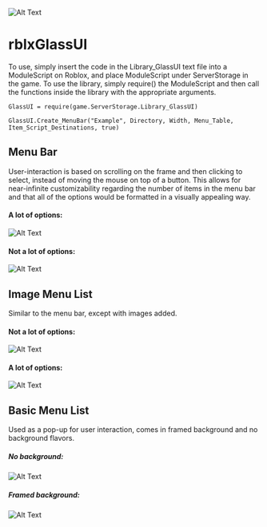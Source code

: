 ![Alt Text](https://i.imgur.com/yT1i9GZ.png)
# rblxGlassUI

To use, simply insert the code in the Library_GlassUI text file into a ModuleScript on Roblox, and place ModuleScript under ServerStorage in the game. To use the library, simply require() the ModuleScript and then call the functions inside the library with the appropriate arguments.

```
GlassUI = require(game.ServerStorage.Library_GlassUI)

GlassUI.Create_MenuBar("Example", Directory, Width, Menu_Table, Item_Script_Destinations, true)
```

## Menu Bar
User-interaction is based on scrolling on the frame and then clicking to select, instead of moving the mouse on top of a button. This allows for near-infinite customizability regarding the number of items in the menu bar and that all of the options would be formatted in a visually appealing way.

#### A lot of options:
![Alt Text](https://media.giphy.com/media/5bojxRYuVRdmyXthFY/giphy.gif)

#### Not a lot of options:
![Alt Text](https://media.giphy.com/media/9x4UZhFlGHNmwRnriD/giphy.gif)

## Image Menu List
Similar to the menu bar, except with images added.

#### Not a lot of options:
![Alt Text](https://media.giphy.com/media/edYN25et6jQd4Kvha6/giphy.gif)

#### A lot of options:
![Alt Text](https://media.giphy.com/media/1wrBjuBvED7ky6CV2y/giphy.gif)

## Basic Menu List
Used as a pop-up for user interaction, comes in framed background and no background flavors.

##### No background:
![Alt Text](https://media.giphy.com/media/3FnMqtgX1Oxjv9xWt2/giphy.gif)

##### Framed background:
![Alt Text](https://media.giphy.com/media/2dbnh5iahIpllP5NrV/giphy.gif)
